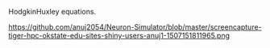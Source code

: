 HodgkinHuxley equations.

https://github.com/anuj2054/Neuron-Simulator/blob/master/screencapture-tiger-hpc-okstate-edu-sites-shiny-users-anuj1-1507151811965.png
